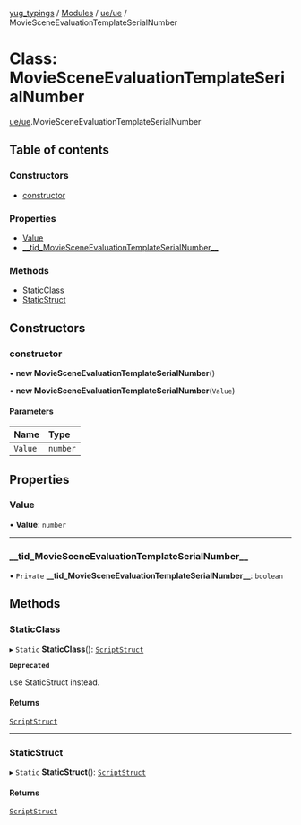 [yug_typings](../README.md) / [Modules](../modules.md) / [ue/ue](../modules/ue_ue.md) / MovieSceneEvaluationTemplateSerialNumber

# Class: MovieSceneEvaluationTemplateSerialNumber

[ue/ue](../modules/ue_ue.md).MovieSceneEvaluationTemplateSerialNumber

## Table of contents

### Constructors

- [constructor](ue_ue.MovieSceneEvaluationTemplateSerialNumber.md#constructor)

### Properties

- [Value](ue_ue.MovieSceneEvaluationTemplateSerialNumber.md#value)
- [\_\_tid\_MovieSceneEvaluationTemplateSerialNumber\_\_](ue_ue.MovieSceneEvaluationTemplateSerialNumber.md#__tid_moviesceneevaluationtemplateserialnumber__)

### Methods

- [StaticClass](ue_ue.MovieSceneEvaluationTemplateSerialNumber.md#staticclass)
- [StaticStruct](ue_ue.MovieSceneEvaluationTemplateSerialNumber.md#staticstruct)

## Constructors

### constructor

• **new MovieSceneEvaluationTemplateSerialNumber**()

• **new MovieSceneEvaluationTemplateSerialNumber**(`Value`)

#### Parameters

| Name | Type |
| :------ | :------ |
| `Value` | `number` |

## Properties

### Value

• **Value**: `number`

___

### \_\_tid\_MovieSceneEvaluationTemplateSerialNumber\_\_

• `Private` **\_\_tid\_MovieSceneEvaluationTemplateSerialNumber\_\_**: `boolean`

## Methods

### StaticClass

▸ `Static` **StaticClass**(): [`ScriptStruct`](ue_ue.ScriptStruct.md)

**`Deprecated`**

use StaticStruct instead.

#### Returns

[`ScriptStruct`](ue_ue.ScriptStruct.md)

___

### StaticStruct

▸ `Static` **StaticStruct**(): [`ScriptStruct`](ue_ue.ScriptStruct.md)

#### Returns

[`ScriptStruct`](ue_ue.ScriptStruct.md)
